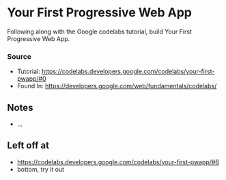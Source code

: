 # Your First Progressive Web App

Following along with the Google codelabs tutorial, build Your First Progressive Web App.

### Source
* Tutorial: https://codelabs.developers.google.com/codelabs/your-first-pwapp/#0
* Found In: https://developers.google.com/web/fundamentals/codelabs/

## Notes
* ...

## Left off at
* https://codelabs.developers.google.com/codelabs/your-first-pwapp/#6
* bottom, try it out
